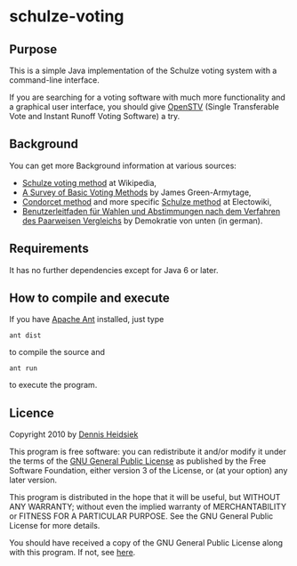 ﻿
# schulze-voting

## Purpose

This is a simple Java implementation of the Schulze voting system with a command-line interface.

If you are searching for a voting software with much more functionality and a graphical user interface, you should give [OpenSTV](http://www.openstv.org/) (Single Transferable Vote and Instant Runoff Voting Software) a try.

## Background
You can get more Background information at various sources:

*   [Schulze voting method](http://en.wikipedia.org/wiki/Schulze_method) at Wikipedia,
*   [A Survey of Basic Voting Methods](http://fc.antioch.edu/~james_green-armytage/vm/survey.htm) by James Green-Armytage,
*   [Condorcet method](http://wiki.electorama.com/wiki/Condorcet_method) and more specific [Schulze method](http://wiki.electorama.com/wiki/Schulze_method) at Electowiki,
*   [Benutzerleitfaden für Wahlen und Abstimmungen nach dem Verfahren des Paarweisen Vergleichs](http://demokratieblog.wordpress.com/2009/12/13/benutzerleitfaden-fuer-wahlen-und-abstimmungen-nach-dem-verfahren-des-paarweisen-vergleichs/) by Demokratie von unten (in german).

## Requirements

It has no further dependencies except for Java 6 or later.

## How to compile and execute

If you have [Apache Ant](http://ant.apache.org/) installed, just type

    ant dist

to compile the source and

    ant run

to execute the program.

## Licence

Copyright 2010 by [Dennis Heidsiek](http://www.google.com/profiles/Dennis.Heidsiek)

This program is free software: you can redistribute it and/or modify it under the terms of the [GNU General Public License](http://www.gnu.org/copyleft/gpl.html) as published by the Free Software Foundation, either version 3 of the License, or (at your option) any later version.

This program is distributed in the hope that it will be useful, but WITHOUT ANY WARRANTY; without even the implied warranty of   MERCHANTABILITY or FITNESS FOR A PARTICULAR PURPOSE.  See the GNU General Public License for more details.

You should have received a copy of the GNU General Public License along with this program.  If not, see [here](http://www.gnu.org/licenses/).
